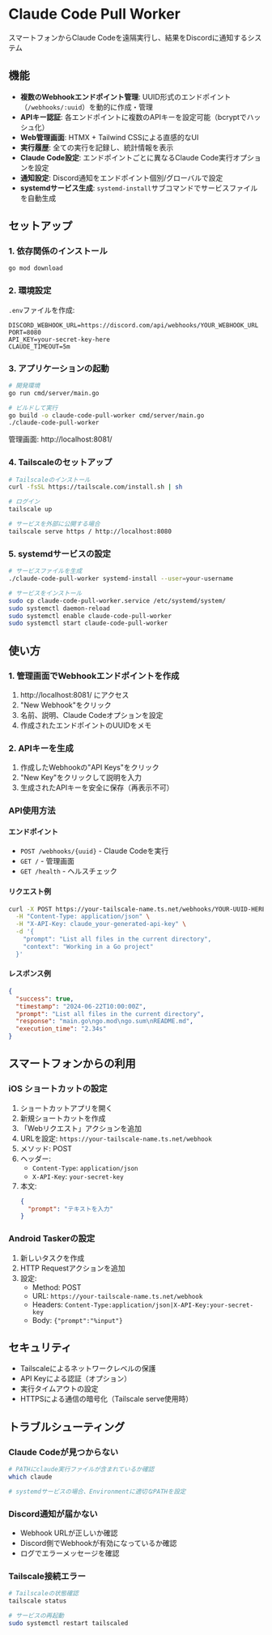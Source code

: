 # Claude Code Pull Worker

スマートフォンからClaude Codeを遠隔実行し、結果をDiscordに通知するシステム

## 機能

- **複数のWebhookエンドポイント管理**: UUID形式のエンドポイント（`/webhooks/:uuid`）を動的に作成・管理
- **APIキー認証**: 各エンドポイントに複数のAPIキーを設定可能（bcryptでハッシュ化）
- **Web管理画面**: HTMX + Tailwind CSSによる直感的なUI
- **実行履歴**: 全ての実行を記録し、統計情報を表示
- **Claude Code設定**: エンドポイントごとに異なるClaude Code実行オプションを設定
- **通知設定**: Discord通知をエンドポイント個別/グローバルで設定
- **systemdサービス生成**: `systemd-install`サブコマンドでサービスファイルを自動生成

## セットアップ

### 1. 依存関係のインストール

```bash
go mod download
```

### 2. 環境設定

`.env`ファイルを作成:

```env
DISCORD_WEBHOOK_URL=https://discord.com/api/webhooks/YOUR_WEBHOOK_URL
PORT=8080
API_KEY=your-secret-key-here
CLAUDE_TIMEOUT=5m
```

### 3. アプリケーションの起動

```bash
# 開発環境
go run cmd/server/main.go

# ビルドして実行
go build -o claude-code-pull-worker cmd/server/main.go
./claude-code-pull-worker
```

管理画面: http://localhost:8081/

### 4. Tailscaleのセットアップ

```bash
# Tailscaleのインストール
curl -fsSL https://tailscale.com/install.sh | sh

# ログイン
tailscale up

# サービスを外部に公開する場合
tailscale serve https / http://localhost:8080
```

### 5. systemdサービスの設定

```bash
# サービスファイルを生成
./claude-code-pull-worker systemd-install --user=your-username

# サービスをインストール
sudo cp claude-code-pull-worker.service /etc/systemd/system/
sudo systemctl daemon-reload
sudo systemctl enable claude-code-pull-worker
sudo systemctl start claude-code-pull-worker
```


## 使い方

### 1. 管理画面でWebhookエンドポイントを作成

1. http://localhost:8081/ にアクセス
2. "New Webhook"をクリック
3. 名前、説明、Claude Codeオプションを設定
4. 作成されたエンドポイントのUUIDをメモ

### 2. APIキーを生成

1. 作成したWebhookの"API Keys"をクリック
2. "New Key"をクリックして説明を入力
3. 生成されたAPIキーを安全に保存（再表示不可）

### API使用方法

#### エンドポイント

- `POST /webhooks/{uuid}` - Claude Codeを実行
- `GET /` - 管理画面
- `GET /health` - ヘルスチェック

#### リクエスト例

```bash
curl -X POST https://your-tailscale-name.ts.net/webhooks/YOUR-UUID-HERE \
  -H "Content-Type: application/json" \
  -H "X-API-Key: claude_your-generated-api-key" \
  -d '{
    "prompt": "List all files in the current directory",
    "context": "Working in a Go project"
  }'
```

#### レスポンス例

```json
{
  "success": true,
  "timestamp": "2024-06-22T10:00:00Z",
  "prompt": "List all files in the current directory",
  "response": "main.go\ngo.mod\ngo.sum\nREADME.md",
  "execution_time": "2.34s"
}
```

## スマートフォンからの利用

### iOS ショートカットの設定

1. ショートカットアプリを開く
2. 新規ショートカットを作成
3. 「Webリクエスト」アクションを追加
4. URLを設定: `https://your-tailscale-name.ts.net/webhook`
5. メソッド: POST
6. ヘッダー:
   - `Content-Type`: `application/json`
   - `X-API-Key`: `your-secret-key`
7. 本文: 
   ```json
   {
     "prompt": "テキストを入力"
   }
   ```

### Android Taskerの設定

1. 新しいタスクを作成
2. HTTP Requestアクションを追加
3. 設定:
   - Method: POST
   - URL: `https://your-tailscale-name.ts.net/webhook`
   - Headers: `Content-Type:application/json|X-API-Key:your-secret-key`
   - Body: `{"prompt":"%input"}`

## セキュリティ

- Tailscaleによるネットワークレベルの保護
- API Keyによる認証（オプション）
- 実行タイムアウトの設定
- HTTPSによる通信の暗号化（Tailscale serve使用時）

## トラブルシューティング

### Claude Codeが見つからない

```bash
# PATHにclaude実行ファイルが含まれているか確認
which claude

# systemdサービスの場合、Environmentに適切なPATHを設定
```

### Discord通知が届かない

- Webhook URLが正しいか確認
- Discord側でWebhookが有効になっているか確認
- ログでエラーメッセージを確認

### Tailscale接続エラー

```bash
# Tailscaleの状態確認
tailscale status

# サービスの再起動
sudo systemctl restart tailscaled
```